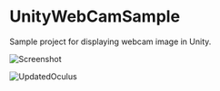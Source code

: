 # UnityWebCamSample
Sample project for displaying webcam image in Unity.

![Screenshot](https://x3bqzq.bl3302.livefilestore.com/y3ms2Rr-uyYL2dl2ER30XPjomqWjIswnSx9OEYoihJPd6gT3SEa4anyvp2zOddAo_flKgrVtaNPGG6IfXAGTBjkFKpGLEFAy29k4QaP6hWteaElC0lmF3QwOR8hLrkWHs7b_K0qFEWAUAMaQVnJskpzNWywOYtGi516dgxQFz5y7wg/Screen%20Shot%202015-10-24%20at%202.29.35%20PM.png?psid=1)

![UpdatedOculus](https://yhbqzq.bl3302.livefilestore.com/y3mMY3zt7oEO2lEYnQ0mLG2ehmbrY51cYSySjRicwqQ4UBJT63ijF19S37APMECjAPNAjtfI_alSVhCt2T1v1yt3I_zCTA8TTZFZjdQrCYs_hTwU4gZX8vw3D2ndZNrxySH33a5gpEoEbRu9EEf0Qzy81l6jmRGlxAwIqCXr_KR4GM/20151024_100520732_iOS.jpg?psid=1)
